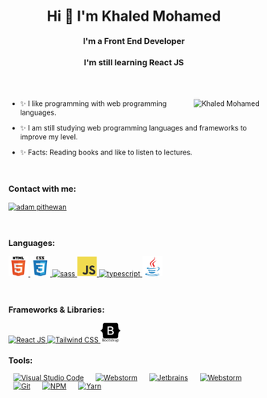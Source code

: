 <!-- First of all; I benefited from placing this file by: @Adam-pw -->

<h1 align="center">Hi 👋 I'm Khaled Mohamed</h1>
<h3 align="center">I'm a Front End Developer</h3>
<h3 align="center">I'm still learning React JS</h3>

<br>
<br>

<p><img align="right" src="https://github.com/Adam-pw/Adam-pw/blob/main/animation_500_kxa883sd.gif" alt="Khaled Mohamed" /></p>


- ✨ I like programming with web programming languages.

- ✨ I am still studying web programming languages and frameworks to improve my level.

- ✨ Facts: Reading books and like to listen to lectures.

<br>

<h3 align="left">Contact with me:</h3>

<p align="left">
  <a href="https://www.linkedin.com/in/khaledmohamed138/" target="_blank">
    <img align="center"
      src="https://raw.githubusercontent.com/rahuldkjain/github-profile-readme-generator/master/src/images/icons/Social/linked-in-alt.svg"
      alt="adam pithewan" height="30" width="40" />
  </a>
</p>

<br>

<h3 align="left">Languages:</h3>

<p align="left">
        <a href="https://www.w3.org/html/" target="_blank" rel="noreferrer">
            <img src="https://raw.githubusercontent.com/devicons/devicon/master/icons/html5/html5-original-wordmark.svg"
                alt="html5" width="40" height="40" />
        </a>
        <a href="https://www.w3schools.com/css/" target="_blank" rel="noreferrer">
            <img src="https://raw.githubusercontent.com/devicons/devicon/master/icons/css3/css3-original-wordmark.svg"
                alt="css3" width="40" height="40" />
        </a>
        <a href="https://sass-lang.com/" target="_blank" rel="noreferrer">
            <img src="https://user-images.githubusercontent.com/73050798/194060902-33c234aa-f984-46fb-8339-2d3fe5668352.svg" alt="sass"
                width="40" height="40" />
        </a>
        <a href="https://developer.mozilla.org/en-US/docs/Web/JavaScript" target="_blank" rel="noreferrer">
            <img src="https://raw.githubusercontent.com/devicons/devicon/master/icons/javascript/javascript-original.svg"
                alt="javascript" width="40" height="40" />
        </a>
        <a href="https://www.typescriptlang.org" target="_blank" rel="noreferrer">
            <img src="https://user-images.githubusercontent.com/73050798/194061683-06fa6e94-2546-4229-a5ad-3fbd2a09b185.svg" alt="typescript"
                 width="40" height="40" />
        </a>
        <a href="https://www.java.com" target="_blank" rel="noreferrer">
            <img src="https://raw.githubusercontent.com/devicons/devicon/master/icons/java/java-original.svg" alt="java"
                width="40" height="40" />
        </a>
</p>

<br>

<h3 align="left">Frameworks & Libraries:</h3>
<p align="left">
         <a href="https://reactjs.org/" target="_blank" rel="noreferrer">
            <img src="https://user-images.githubusercontent.com/73050798/198878685-3c35ae58-5153-4317-a9a8-974d31b90019.svg"
                alt="React JS" width="40" height="40" />
       </a>
       <a href="https://tailwindcss.com/" target="_blank" rel="noreferrer">
            <img src="https://user-images.githubusercontent.com/73050798/206854925-7fc4a019-63c8-42fa-a2a8-8d387db662d6.svg"
                alt="Tailwind CSS" width="40" height="40" />
       </a>
          <a href="https://getbootstrap.com" target="_blank" rel="noreferrer">
            <img src="https://raw.githubusercontent.com/devicons/devicon/master/icons/bootstrap/bootstrap-plain-wordmark.svg"
                alt="bootstrap" width="40" height="40" />
       </a>
</p>

<h3 align="left">Tools:</h3>

<p align="left">
        <a href="https://code.visualstudio.com/" target="_blank" rel="noreferrer" title="Visual Studio Code" style="display:inline-block; margin: 0 10px;">
            <img src="https://user-images.githubusercontent.com/73050798/164910763-552e46b6-6cf2-49db-8f90-3b5e2a2ab2bf.svg"
                alt="Visual Studio Code" width="40" height="40" />
        </a>
        <a href="https://atom.io/" target="_blank" rel="noreferrer" title="Atom" style="display:inline-block; margin: 0 10px;">
            <img src="https://user-images.githubusercontent.com/73050798/171990944-5e2977f1-670a-4f8c-b7ea-889b5e747d29.svg"
                alt="Webstorm" width="40" height="40" />
        </a>
        <a href="https://www.jetbrains.com/idea/" target="_blank" rel="noreferrer" title="Jetbrains" style="display:inline-block; margin: 0 10px;">
            <img src="https://user-images.githubusercontent.com/73050798/164911013-a65fe1d0-941f-4230-a206-c6ccf00f02f4.png"
                alt="Jetbrains" width="40" height="40" />
        </a>
        <a href="https://www.jetbrains.com/webstorm/" target="_blank" rel="noreferrer" title="Webstorm" style="display:inline-block; margin: 0 10px;">
            <img src="https://user-images.githubusercontent.com/73050798/171990703-e7be2bc5-bfb6-4fdf-bd6e-6466e306138d.svg"
                alt="Webstorm" width="40" height="40" />
        </a>
        <a href="https://git-scm.com/" target="_blank" rel="noreferrer" title="Git" style="display:inline-block; margin: 0 10px;">
            <img src="https://user-images.githubusercontent.com/73050798/164911838-a9d50ce1-8f82-4832-ae99-a3058abbd122.svg"
                alt="Git" width="40" height="40" />
        </a>
        <a href="https://www.npmjs.com/" target="_blank" rel="noreferrer" title="NPM" style="display:inline-block; margin: 0 10px;">
            <img src="https://user-images.githubusercontent.com/73050798/194062722-bed93466-66c4-40ff-9157-ad7aa71b4917.svg"
                alt="NPM" width="40" height="40" />
        </a>
        <a href="https://yarnpkg.com/" target="_blank" rel="noreferrer" title="Yarn" style="display:inline-block; margin: 0 10px;">
            <img src="https://user-images.githubusercontent.com/73050798/194062993-61947c21-d16e-461f-a7b9-8c7bc40ffb87.svg"
                alt="Yarn" width="40" height="40" />
        </a>
</p>

<br>
